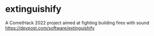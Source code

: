 # extinguishify
A CometHack 2022 project aimed at fighting building fires with sound
https://devpost.com/software/extinguishify
